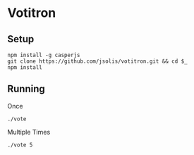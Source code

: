 # Votitron

## Setup
```
npm install -g casperjs
git clone https://github.com/jsolis/votitron.git && cd $_
npm install
```

## Running

Once
```
./vote
```

Multiple Times
```
./vote 5
```
